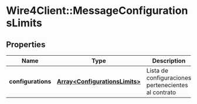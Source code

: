# Wire4Client::MessageConfigurationsLimits

## Properties
Name | Type | Description | Notes
------------ | ------------- | ------------- | -------------
**configurations** | [**Array&lt;ConfigurationsLimits&gt;**](ConfigurationsLimits.md) | Lista de configuraciones pertenecientes al contrato | [optional] 


